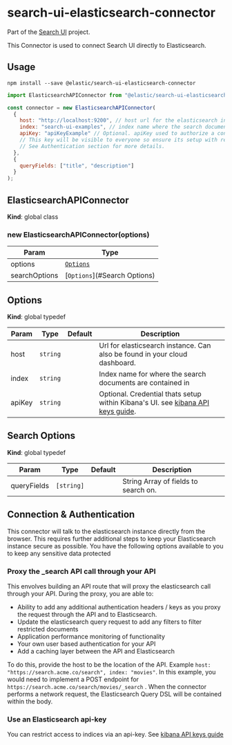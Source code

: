 # search-ui-elasticsearch-connector

Part of the [Search UI](https://github.com/elastic/search-ui) project.

This Connector is used to connect Search UI directly to Elasticsearch.

## Usage

```shell
npm install --save @elastic/search-ui-elasticsearch-connector
```

```js
import ElasticsearchAPIConnector from "@elastic/search-ui-elasticsearch-connector";

const connector = new ElasticsearchAPIConnector(
  {
    host: "http://localhost:9200", // host url for the elasticsearch instance
    index: "search-ui-examples", // index name where the search documents are contained
    apiKey: "apiKeyExample" // Optional. apiKey used to authorize a connection to Elasticsearch instance.
    // This key will be visible to everyone so ensure its setup with restricted privileges.
    // See Authentication section for more details.
  },
  {
    queryFields: ["title", "description"]
  }
);
```

## ElasticsearchAPIConnector

**Kind**: global class

### new ElasticsearchAPIConnector(options)

| Param         | Type                                    |
| ------------- | --------------------------------------- |
| options       | [<code>Options</code>](#Options)        |
| searchOptions | [<code>Options</code>](#Search Options) |

## Options

**Kind**: global typedef

| Param  | Type                | Default | Description                                                                                                                                    |
| ------ | ------------------- | ------- | ---------------------------------------------------------------------------------------------------------------------------------------------- |
| host   | <code>string</code> |         | Url for elasticsearch instance. Can also be found in your cloud dashboard.                                                                     |
| index  | <code>string</code> |         | Index name for where the search documents are contained in                                                                                     |
| apiKey | <code>string</code> |         | Optional. Credential thats setup within Kibana's UI. see [kibana API keys guide](https://www.elastic.co/guide/en/kibana/master/api-keys.html). |

## Search Options

**Kind**: global typedef

| Param       | Type                  | Default | Description                          |
| ----------- | --------------------- | ------- | ------------------------------------ |
| queryFields | <code>[string]</code> |         | String Array of fields to search on. |

## Connection & Authentication

This connector will talk to the elasticsearch instance directly from the browser. This requires further additional steps to keep your Elasticsearch instance secure as possible. You have the following options available to you to keep any sensitive data protected

### Proxy the \_search API call through your API

This envolves building an API route that will proxy the elasticsearch call through your API. During the proxy, you are able to:

- Ability to add any additional authentication headers / keys as you proxy the request through the API and to Elasticsearch.
- Update the elasticsearch query request to add any filters to filter restricted documents
- Application performance monitoring of functionality
- Your own user based authentication for your API
- Add a caching layer between the API and Elasticsearch

To do this, provide the host to be the location of the API. Example `host: "https://search.acme.co/search", index: "movies"`. In this example, you would need to implement a POST endpoint for `https://search.acme.co/search/movies/_search` . When the connector performs a network request, the Elasticsearch Query DSL will be contained within the body.

### Use an Elasticsearch api-key

You can restrict access to indices via an api-key. See [kibana API keys guide](https://www.elastic.co/guide/en/kibana/master/api-keys.html)
